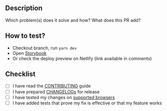## Description

Which problem(s) does it solve and how? What does this PR add?

<!-- https://help.github.com/en/articles/closing-issues-using-keywords -->
<!-- Uncomment line below if it closes or relates to an opened issue -->
<!-- Closes #XXX -->

## How to test?

- Checkout branch, run `yarn dev`
- Open [Storybook](http://localhost:6006)
- Or check the deploy preview on Netlify (link available in comments)

## Checklist

- [ ] I have read the [CONTRIBUTING](https://github.com/lightspeed/flame/blob/master/.github/CONTRIBUTING.md) guide
- [ ] I have prepared [CHANGELOGs](https://github.com/lightspeed/flame/blob/master/.github/CONTRIBUTING.md#git-workflow) for release
- [ ] I have tested my changes on [supported browsers](https://browserl.ist/?q=%3E0.25%25%2C+not+op_mini+all%2C+not+ie+%3C%3D+11)
- [ ] I have added tests that prove my fix is effective or that my feature works
